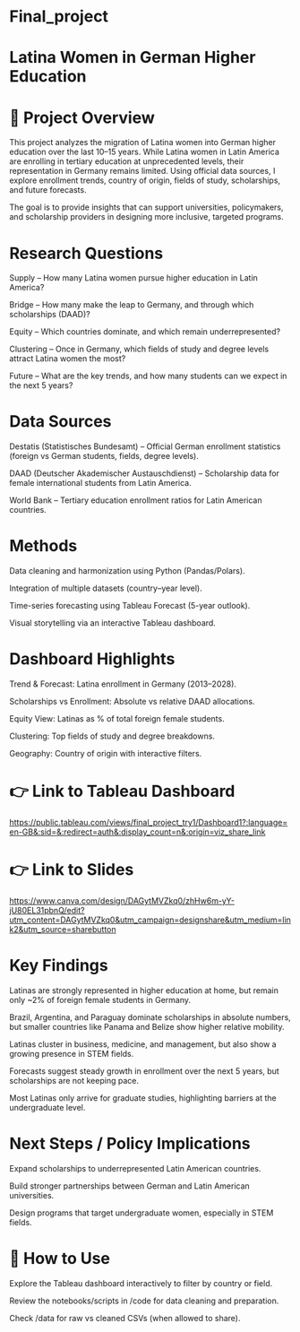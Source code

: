 # Final_project
# Latina Women in German Higher Education
# 📌 Project Overview

This project analyzes the migration of Latina women into German higher education over the last 10–15 years. While Latina women in Latin America are enrolling in tertiary education at unprecedented levels, their representation in Germany remains limited. Using official data sources, I explore enrollment trends, country of origin, fields of study, scholarships, and future forecasts.

The goal is to provide insights that can support universities, policymakers, and scholarship providers in designing more inclusive, targeted programs.

# Research Questions

Supply – How many Latina women pursue higher education in Latin America?

Bridge – How many make the leap to Germany, and through which scholarships (DAAD)?

Equity – Which countries dominate, and which remain underrepresented?

Clustering – Once in Germany, which fields of study and degree levels attract Latina women the most?

Future – What are the key trends, and how many students can we expect in the next 5 years?

# Data Sources

Destatis (Statistisches Bundesamt) – Official German enrollment statistics (foreign vs German students, fields, degree levels).

DAAD (Deutscher Akademischer Austauschdienst) – Scholarship data for female international students from Latin America.

World Bank – Tertiary education enrollment ratios for Latin American countries.

# Methods

Data cleaning and harmonization using Python (Pandas/Polars).

Integration of multiple datasets (country–year level).

Time-series forecasting using Tableau Forecast (5-year outlook).

Visual storytelling via an interactive Tableau dashboard.

# Dashboard Highlights

Trend & Forecast: Latina enrollment in Germany (2013–2028).

Scholarships vs Enrollment: Absolute vs relative DAAD allocations.

Equity View: Latinas as % of total foreign female students.

Clustering: Top fields of study and degree breakdowns.

Geography: Country of origin with interactive filters.

# 👉 Link to Tableau Dashboard
 https://public.tableau.com/views/final_project_try1/Dashboard1?:language=en-GB&:sid=&:redirect=auth&:display_count=n&:origin=viz_share_link

# 👉 Link to Slides
https://www.canva.com/design/DAGytMVZkq0/zhHw6m-yY-jU80EL31pbnQ/edit?utm_content=DAGytMVZkq0&utm_campaign=designshare&utm_medium=link2&utm_source=sharebutton

# Key Findings

Latinas are strongly represented in higher education at home, but remain only ~2% of foreign female students in Germany.

Brazil, Argentina, and Paraguay dominate scholarships in absolute numbers, but smaller countries like Panama and Belize show higher relative mobility.

Latinas cluster in business, medicine, and management, but also show a growing presence in STEM fields.

Forecasts suggest steady growth in enrollment over the next 5 years, but scholarships are not keeping pace.

Most Latinas only arrive for graduate studies, highlighting barriers at the undergraduate level.

# Next Steps / Policy Implications

Expand scholarships to underrepresented Latin American countries.

Build stronger partnerships between German and Latin American universities.

Design programs that target undergraduate women, especially in STEM fields.

# 📌 How to Use

Explore the Tableau dashboard interactively to filter by country or field.

Review the notebooks/scripts in /code for data cleaning and preparation.

Check /data for raw vs cleaned CSVs (when allowed to share).
